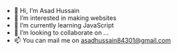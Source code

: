 - 👋 Hi, I’m Asad Hussain
- 👀 I’m interested in making websites
- 🌱 I’m currently learning JavaScript
- 💞️ I’m looking to collaborate on ...
- 📫 You can mail me on asadhussain84301@gmail.com

<!---
AsadHussain92/AsadHussain92 is a ✨ special ✨ repository because its `README.md` (this file) appears on your GitHub profile.
You can click the Preview link to take a look at your changes.
--->
